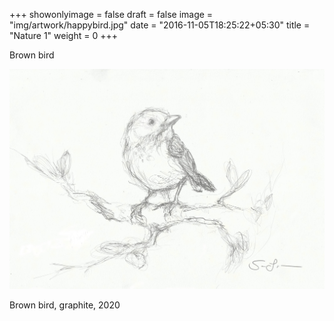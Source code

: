 +++
showonlyimage = false
draft = false
image = "img/artwork/happybird.jpg"
date = "2016-11-05T18:25:22+05:30"
title = "Nature 1"
weight = 0
+++

Brown bird

<!--more-->

![figure1][1]

Brown bird, graphite, 2020


[1]: /img/artwork/happybird.jpg
